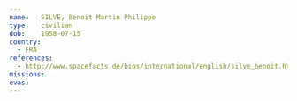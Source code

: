 ```yaml
---
name:	SILVE, Benoit Martin Philippe
type:	civilian
dob:	1958-07-15
country:
  - FRA
references:
  - http://www.spacefacts.de/bios/international/english/silve_benoit.htm
missions:
evas:
---
```

